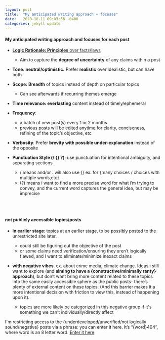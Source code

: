 ```yaml
---
layout: post
title:  "My anticipated writing approach + focuses"
date:   2020-10-11 09:03:56 -0400
categories: jekyll update
---
```

#### My anticipated writing approach and focuses for each post
- [**Logic Rationale: Principles** over facts/laws](https://subduedpositron.github.io/subduedpositron/jekyll/update/2020/10/08/principles.html)
    - Aim to capture the **degree of uncertainty** of any claims within a post

- **Tone:  neutral/optimistic.** Prefer **realistic** over idealistic, but can have both 
- **Scope: Breadth** of topics instead of depth on particular topics 
    - Can see afterwards if recurring themes emerge
- **Time relevance: everlasting** content instead of timely/ephemeral
- **Frequency**:
    - a batch of new post(s) every 1 or 2 months
    - previous posts will be edited anytime for clarity, conciseness, refining of the topic’s objective, etc 
- **Verbosity**: Prefer **brevity with possible under-explanation** instead of the opposite
- **Punctuation Style (/ {} ?)**: use punctuation for intentional ambiguity, and separating sections
    - / means and/or . will also use {} ex. for {many choices / choices with multiple words,etc}
    - (?) means i want to find a more precise word for what i’m trying to convey, and the current word captures the general idea, but may be imprecise


<br>
<br>

#### not publicly accessible topics/posts
- **In earlier stage**: topics at an earlier stage, to be possibly posted to the unrestricted site later.
    - could still be figuring out the objective of the post
    - or some claims need verification/ensuring they aren’t logically flawed, and I want to eliminate/minimize inexact claims

- **with negative vibes**. ex. about crime media, climate change. Ideas i still want to explore (and **aiming to have a {constructive/minimally ranty} approach**), but don’t want bring more content related to these topics into the same easily accessible sphere as the public posts- there’s plenty of external content on these topics. (And this barrier makes it a more intentional decision with friction to view this, instead of happening upon it).
    - topics are more likely be categorized in this negative group if it's something we can't individually/directly affect


I'm restricting access to the {underdeveloped/unverified/not logically sound/negative} posts via a phrase: you can enter it here. It’s “{word}404”, where word is an 8 letter word.
[Enter it here](/subduedpositron/login)
